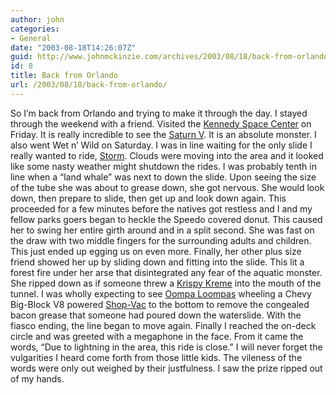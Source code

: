 ```yaml
---
author: john
categories:
- General
date: "2003-08-18T14:26:07Z"
guid: http://www.johnmckinzie.com/archives/2003/08/18/back-from-orlando
id: 8
title: Back from Orlando
url: /2003/08/18/back-from-orlando/
---
```


So I&#8217;m back from Orlando and trying to make it through the day. I stayed through the weekend with a friend. Visited the [Kennedy Space Center](http://www.ksc.nasa.gov/) on Friday. It is really incredible to see the [Saturn V](http://www.apollosaturn.com/saturnv.htm). It is an absolute monster. I also went Wet n&#8217; Wild on Saturday. I was in line waiting for the only slide I really wanted to ride, [Storm](http://www.wetnwild.com/Orlando/Main/Main.asp?ContentID=6&CategoryId=4&SubCategoryId=1). Clouds were moving into the area and it looked like some nasty weather might shutdown the rides. I was probably tenth in line when a &#8220;land whale&#8221; was next to down the slide. Upon seeing the size of the tube she was about to grease down, she got nervous. She would look down, then prepare to slide, then get up and look down again. This proceeded for a few minutes before the natives got restless and I and my fellow parks goers began to heckle the Speedo covered donut. This caused her to swing her entire girth around and in a split second. She was fast on the draw with two middle fingers for the surrounding adults and children. This just ended up egging us on even more. Finally, her other plus size friend showed her up by sliding down and fitting into the slide. This lit a forest fire under her arse that disintegrated any fear of the aquatic monster. She ripped down as if someone threw a [Krispy Kreme](http://www.krispykreme.com/) into the mouth of the tunnel. I was wholly expecting to see [Oompa Loompas](http://www.oompa-loompas.net/) wheeling a Chevy Big-Block V8 powered [Shop-Vac](http://www.shopvac.com/) to the bottom to remove the congealed bacon grease that someone had poured down the waterslide. With the fiasco ending, the line began to move again. Finally I reached the on-deck circle and was greeted with a megaphone in the face. From it came the words, &#8220;Due to lightning in the area, this ride is close.&#8221; I will never forget the vulgarities I heard come forth from those little kids. The vileness of the words were only out weighed by their justfulness. I saw the prize ripped out of my hands.